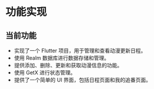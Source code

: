 # 功能实现

## 当前功能

-   实现了一个 Flutter 项目，用于管理和查看动漫更新日程。
-   使用 Realm 数据库进行数据存储和管理。
-   提供添加、删除、更新和获取动漫信息的功能。
-   使用 GetX 进行状态管理。
-   提供了一个简单的 UI 界面，包括日程页面和我的追番页面。
